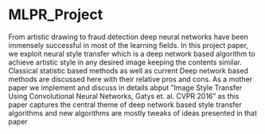 # MLPR_Project

From artistic drawing to fraud detection deep neural
 networks have been immensely successful in most of the learning
 fields. In this project paper, we exploit neural style transfer
 which is a deep network based algorithm to achieve artistic
 style in any desired image keeping the contents similar. Classical
 statistic based methods as well as current Deep network based
 methods are discussed here with their relative pros and cons. As a
 mother paper we implement and discuss in details abput ”Image
 Style Transfer Using Convolutional Neural Networks, Gatys et.
 al. CVPR 2016” as this paper captures the central theme of deep
 network based style transfer algorithms and new algorithms are
 mostly tweaks of ideas presented in that paper
